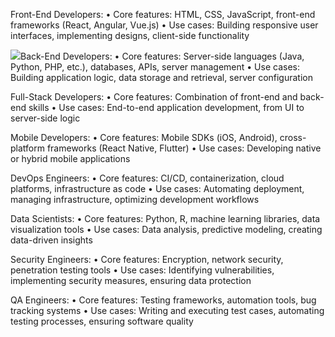 Front-End Developers: • Core features: HTML, CSS, JavaScript, front-end frameworks (React, Angular, Vue.js) • Use cases: Building responsive user interfaces, implementing designs, client-side functionality

![](upload)Back-End Developers: • Core features: Server-side languages (Java, Python, PHP, etc.), databases, APIs, server management • Use cases: Building application logic, data storage and retrieval, server configuration

Full-Stack Developers: • Core features: Combination of front-end and back-end skills • Use cases: End-to-end application development, from UI to server-side logic

Mobile Developers: • Core features: Mobile SDKs (iOS, Android), cross-platform frameworks (React Native, Flutter) • Use cases: Developing native or hybrid mobile applications

DevOps Engineers: • Core features: CI/CD, containerization, cloud platforms, infrastructure as code • Use cases: Automating deployment, managing infrastructure, optimizing development workflows

Data Scientists: • Core features: Python, R, machine learning libraries, data visualization tools • Use cases: Data analysis, predictive modeling, creating data-driven insights

Security Engineers: • Core features: Encryption, network security, penetration testing tools • Use cases: Identifying vulnerabilities, implementing security measures, ensuring data protection

QA Engineers: • Core features: Testing frameworks, automation tools, bug tracking systems • Use cases: Writing and executing test cases, automating testing processes, ensuring software quality
